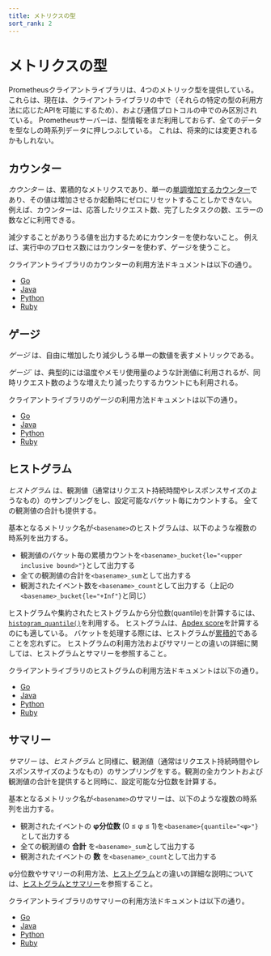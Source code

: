 ```yaml
---
title: メトリクスの型
sort_rank: 2
---
```


# メトリクスの型

Prometheusクライアントライブラリは、4つのメトリック型を提供している。 これらは、現在は、クライアントライブラリの中で（それらの特定の型の利用方法に応じたAPIを可能にするため）、および通信プロトコルの中でのみ区別されている。 Prometheusサーバーは、型情報をまだ利用しておらず、全てのデータを型なしの時系列データに押しつぶしている。 これは、将来的には変更されるかもしれない。

## カウンター

_カウンター_ は、累積的なメトリクスであり、単一の[単調増加するカウンター](https://en.wikipedia.org/wiki/単調写像)であり、その値は増加させるか起動時にゼロにリセットすることしかできない。 例えば、カウンターは、応答したリクエスト数、完了したタスクの数、エラーの数などに利用できる。

減少することがありうる値を出力するためにカウンターを使わないこと。 例えば、実行中のプロセス数にはカウンターを使わず、ゲージを使うこと。

クライアントライブラリのカウンターの利用方法ドキュメントは以下の通り。

   * [Go](http://godoc.org/github.com/prometheus/client_golang/prometheus#Counter)
   * [Java](https://github.com/prometheus/client_java/blob/master/simpleclient/src/main/java/io/prometheus/client/Counter.java)
   * [Python](https://github.com/prometheus/client_python#counter)
   * [Ruby](https://github.com/prometheus/client_ruby#counter)

## ゲージ

_ゲージ_ は、自由に増加したり減少しうる単一の数値を表すメトリックである。

_ゲージ`_ は、典型的には温度やメモリ使用量のような計測値に利用されるが、同時リクエスト数のような増えたり減ったりするカウントにも利用される。

クライアントライブラリのゲージの利用方法ドキュメントは以下の通り。

   * [Go](http://godoc.org/github.com/prometheus/client_golang/prometheus#Gauge)
   * [Java](https://github.com/prometheus/client_java/blob/master/simpleclient/src/main/java/io/prometheus/client/Gauge.java)
   * [Python](https://github.com/prometheus/client_python#gauge)
   * [Ruby](https://github.com/prometheus/client_ruby#gauge)

## ヒストグラム

_ヒストグラム_ は、観測値（通常はリクエスト持続時間やレスポンスサイズのようなもの）のサンプリングをし、設定可能なバケット毎にカウントする。 全ての観測値の合計も提供する。

基本となるメトリック名が`<basename>`のヒストグラムは、以下のような複数の時系列を出力する。

  * 観測値のバケット毎の累積カウントを`<basename>_bucket{le="<upper inclusive bound>"}`として出力する
  * 全ての観測値の合計を`<basename>_sum`として出力する
  * 観測されたイベント数を`<basename>_count`として出力する（上記の`<basename>_bucket{le="+Inf"}`と同じ）

ヒストグラムや集約されたヒストグラムから分位数(quantile)を計算するには、[`histogram_quantile()`](/ja/docs/prometheus/latest/querying/functions/#histogram_quantile)を利用する。 ヒストグラムは、[Apdex score](http://en.wikipedia.org/wiki/Apdex)を計算するのにも適している。 バケットを処理する際には、ヒストグラムが[累積的](https://ja.wikipedia.org/wiki/ヒストグラム#累積度数図)であることを忘れずに。 ヒストグラムの利用方法およびサマリーとの違いの詳細に関しては、ヒストグラムとサマリーを参照すること。

クライアントライブラリのヒストグラムの利用方法ドキュメントは以下の通り。

   * [Go](http://godoc.org/github.com/prometheus/client_golang/prometheus#Histogram)
   * [Java](https://github.com/prometheus/client_java/blob/master/simpleclient/src/main/java/io/prometheus/client/Histogram.java)
   * [Python](https://github.com/prometheus/client_python#histogram)
   * [Ruby](https://github.com/prometheus/client_ruby#histogram)

## サマリー

_サマリー_ は、_ヒストグラム_ と同様に、観測値（通常はリクエスト持続時間やレスポンスサイズのようなもの）のサンプリングをする。観測の全カウントおよび観測値の合計を提供すると同時に、設定可能な分位数を計算する。

基本となるメトリック名が`<basename>`のサマリーは、以下のような複数の時系列を出力する。

  * 観測されたイベントの **φ分位数** (0 ≤ φ ≤ 1)を`<basename>{quantile="<φ>"}`として出力する
  * 全ての観測値の **合計** を`<basename>_sum`として出力する
  * 観測されたイベントの **数** を`<basename>_count`として出力する

φ分位数やサマリーの利用方法、[ヒストグラム](#histogram)との違いの詳細な説明については、[ヒストグラムとサマリー](/ja/docs/practices/histograms)を参照すること。

クライアントライブラリのサマリーの利用方法ドキュメントは以下の通り。

   * [Go](http://godoc.org/github.com/prometheus/client_golang/prometheus#Summary)
   * [Java](https://github.com/prometheus/client_java/blob/master/simpleclient/src/main/java/io/prometheus/client/Summary.java)
   * [Python](https://github.com/prometheus/client_python#summary)
   * [Ruby](https://github.com/prometheus/client_ruby#summary)
